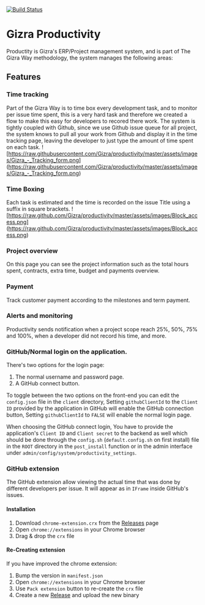 [![Build Status](https://travis-ci.org/Gizra/productivity.svg)](https://travis-ci.org/Gizra/productivity)


# Gizra Productivity
Productity is Gizra's ERP/Project management system, and is part of The Gizra Way
methodology, the system manages the following areas:

## Features

### Time tracking
Part of the Gizra Way is to time box every development task,
and to monitor per issue time spent, this is a very hard task and therefore we
created a flow to make this easy for developers to recored there work.
The system is tightly coupled with Github, since we use Github issue queue for
all project, the system knows to pull all your work from Github and display it
in the time tracking page, leaving the developer to just type the amount of time
spent on each task.
![https://raw.githubusercontent.com/Gizra/productivity/master/assets/images/Gizra_-_Tracking_form.png]
(https://raw.githubusercontent.com/Gizra/productivity/master/assets/images/Gizra_-_Tracking_form.png)

### Time Boxing
Each task is estimated and the time is recorded on the issue Title using a suffix in square brackets.
![https://raw.github.com/Gizra/productivity/master/assets/images/Block_access.png]
(https://raw.github.com/Gizra/productivity/master/assets/images/Block_access.png)

### Project overview
On this page you can see the project information such as the total hours spent, contracts, extra time, budget and payments overview.

### Payment
Track customer payment according to the milestones and term payment.

### Alerts and monitoring
Productivity sends notification when a project scope reach 25%, 50%, 75% and 100%, when a developer did not record his time, and more.


### GitHub/Normal login on the application.
There's two options for the login page:

 1. The normal username and password page.
 2. A GitHub connect button.

To toggle between the two options on the front-end you can edit the `config.json` file in the `client` directory,
Setting `githubClientId` to the `Client ID` provided by the application in GitHub will enable the GitHub connection button,
Setting `githubClientId` to `FALSE` will enable the normal login page.

When choosing the GitHub connect login, You have to provide the application's `Client ID` and `Client secret` to the backend as well which should be done through the `config.sh` (`default.config.sh` on first install) file in the `ROOT` directory in the `post_install` function
or in the admin interface under `admin/config/system/productivity_settings`.

### GitHub extension

The GitHub extension allow viewing the actual time that was done by different developers per issue. It will appear as in `IFrame` inside GitHub's issues.

#### Installation

1. Download `chrome-extension.crx` from the [Releases](https://github.com/Gizra/productivity/releases) page
1. Open `chrome://extensions` in your Chrome browser
1. Drag & drop the `crx` file

#### Re-Creating extension

If you have improved the chrome extension:
1. Bump the version in `manifest.json`
1. Open `chrome://extensions` in your Chrome browser
1. Use `Pack extension` button to re-create the `crx` file
1. Create a new [Release](https://github.com/Gizra/productivity/releases) and upload the new binary
